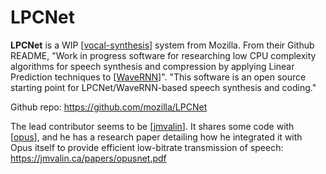 # LPCNet

**LPCNet** is a WIP [[vocal-synthesis]] system from Mozilla.  From their Github README, "Work in progress software for researching low CPU complexity algorithms for speech synthesis and compression by applying Linear Prediction techniques to [[WaveRNN]]".  "This software is an open source starting point for LPCNet/WaveRNN-based speech synthesis and coding."

Github repo: <https://github.com/mozilla/LPCNet>

The lead contributor seems to be [[jmvalin]].  It shares some code with [[opus]], and he has a research paper detailing how he integrated it with Opus itself to provide efficient low-bitrate transmission of speech: <https://jmvalin.ca/papers/opusnet.pdf>

[//begin]: # "Autogenerated link references for markdown compatibility"
[vocal-synthesis]: vocal-synthesis "vocal synthesis"
[WaveRNN]: wavernn "WaveRNN"
[jmvalin]: jmvalin "jmvalin"
[opus]: opus "opus"
[//end]: # "Autogenerated link references"
